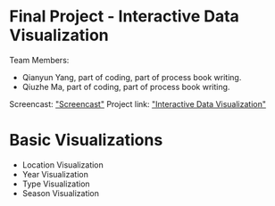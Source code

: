Final Project - Interactive Data Visualization  
===
Team Members:
- Qianyun Yang, part of coding, part of process book writing.
- Qiuzhe Ma, part of coding, part of process book writing.

Screencast: ["Screencast"](http://qiuzhema.github.io/DataVisFinal/Screencast.webm)
Project link: ["Interactive Data Visualization"](http://qiuzhema.github.io/DataVisFinal/573final.html)

Basic Visualizations
===
- Location Visualization 
- Year Visualization
- Type Visualization
- Season Visualization









